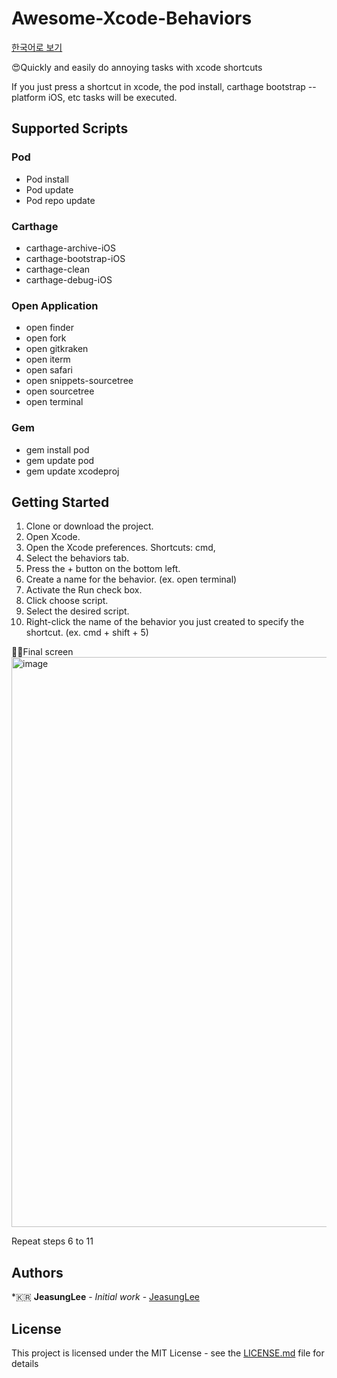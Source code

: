 # Awesome-Xcode-Behaviors
[한국어로 보기](https://github.com/JeaSungLEE/Awesome-Xcode-Behaviors/blob/master/READMEKR.md)

😍Quickly and easily do annoying tasks with xcode shortcuts

If you just press a shortcut in xcode, the pod install, carthage bootstrap --platform iOS, etc tasks will be executed.

## Supported Scripts
### Pod
- Pod install
- Pod update
- Pod repo update
### Carthage
- carthage-archive-iOS
-	carthage-bootstrap-iOS
-	carthage-clean
-	carthage-debug-iOS
### Open Application
-	open finder
-	open fork
-	open gitkraken
-	open iterm
-	open safari
-	open snippets-sourcetree
-	open sourcetree
-	open terminal
### Gem
- gem install pod
-	gem update pod
-	gem update xcodeproj

## Getting Started

1. Clone or download the project.
3. Open Xcode.
4. Open the Xcode preferences. Shortcuts: cmd,
5. Select the behaviors tab.
6. Press the + button on the bottom left.
7. Create a name for the behavior. (ex. open terminal)
8. Activate the Run check box.
9. Click choose script.
10. Select the desired script.
11. Right-click the name of the behavior you just created to specify the shortcut. (ex. cmd + shift + 5)

🎉🎊Final screen
<img width="912" alt="image" src="https://user-images.githubusercontent.com/13097922/61684922-f96ce700-ad55-11e9-95ea-a44b4fab1e7b.png">

Repeat steps 6 to 11

## Authors

*🇰🇷 **JeasungLee** - *Initial work* - [JeasungLee](https://github.com/JeaSungLEE)

## License

This project is licensed under the MIT License - see the [LICENSE.md](LICENSE.md) file for details
